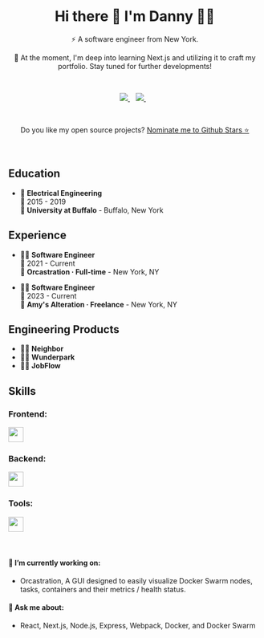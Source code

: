 <h1 align='center'>
  Hi there 👋 I'm Danny 👨‍💻
</h1>

<p align='center'>
  ⚡ A software engineer from New York.
</p>

<p align='center'>
🌱 At the moment, I'm deep into learning Next.js and utilizing it to craft my portfolio. Stay tuned for further developments! 
</p>

<br>

<p align='center'>
  
  <a href="https://www.linkedin.com/in/dannyzheng159/">
    <img src="https://img.shields.io/badge/linkedin-%230077B5.svg?&style=for-the-badge&logo=linkedin&logoColor=white" />
  </a>&nbsp;&nbsp;
  <a href="mailto:dannyzheng159@gmail.com">
  <img src="https://img.shields.io/badge/gmail-%23FFFFFF.svg?&style=for-the-badge&logo=gmail&logoColor=red" />
  </a>&nbsp;&nbsp;
  
</p>

<br>

<!--
<p align='center'>
  <a href="#"><img src="https://github-readme-stats.vercel.app/api?username=dannyzheng159&show_icons=true&count_private=true&theme=dark" width="350"></a>
</p>
-->

<p align='center'>
  Do you like my open source projects? <a href='https://stars.github.com/nominate/'>Nominate me to Github Stars ⭐</a>
</p>

<br> 

<!--
# Professional Summary
<details>
  <summary>📃Resume</summary>
-->

## Education

- 📖 **Electrical Engineering**\
📆 2015 - 2019\
📍 **University at Buffalo** - Buffalo, New York

## Experience

- 👨‍💻 **Software Engineer**\
📆 2021 - Current\
📍 **Orcastration · Full-time** - New York, NY

- 👨‍💻 **Software Engineer**\
📆 2023 - Current\
📍 **Amy's Alteration · Freelance** - New York, NY

## Engineering Products
- 👨‍💻 **Neighbor**
- 👨‍💻 **Wunderpark**
- 👨‍💻 **JobFlow**


## Skills

### Frontend:
<a href="https://skillicons.dev">
<img src="https://skillicons.dev/icons?i=js,ts,react,next,redux,materialui,html,css,sass,tailwind" height="30"/>
</a>

<br> 

### Backend:
<a href="https://skillicons.dev">
<img src="https://skillicons.dev/icons?i=nodejs,express,mongo,postgres" height="30"/>
</a>

### Tools:
<a href="https://skillicons.dev">
<img src="https://skillicons.dev/icons?i=figma,git,docker,aws,github,postman,jest,webpack" height="30"/>
</a>

<br>

<!--
</details>
-->

<br>
<br>

#### 🔭 I’m currently working on: 
   - Orcastration, A GUI designed to easily visualize Docker Swarm nodes, tasks, containers and their metrics / health status.

#### 💬 Ask me about:
   - React, Next.js, Node.js, Express, Webpack, Docker, and Docker Swarm
